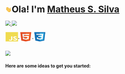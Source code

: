 <h1> <img src="https://raw.githubusercontent.com/ABSphreak/ABSphreak/master/gifs/Hi.gif" width="20px">Ola! I'm <a href="https://github.com/slvsccp">Matheus S. Silva</a>
</h1>

 <!--
  <img src="https://komarev.com/ghpvc/?username=slvsccp&color=green" alt="slvsccp" /> -->

<div>
  <a href="https://github.com/slvsccp">
  <img height="180em" src="https://github-readme-stats.vercel.app/api?username=slvsccp&show_icons=true&theme=dracula&include_all_commits=true&count_private=true"/>
  <img height="180em" src="https://github-readme-stats.vercel.app/api/top-langs/?username=slvsccp&layout=compact&langs_count=7&theme=dracula"/>
</div>


<!--
#### 📬 Find me at
[![Linkedin Badge](https://img.shields.io/badge/-LinkedIn-blue?style=flat-square&logo=Linkedin&logoColor=white&link=https://www.linkedin.com/in/matheusperfil/)](https://www.linkedin.com/in/matheusperfil/) 

Here are some ideas to get you started: -->

<div style="display: inline_block"><br>
  <img align="center" alt="slvsccp-Js" height="30" width="40" src="https://raw.githubusercontent.com/devicons/devicon/master/icons/javascript/javascript-plain.svg">
  <img align="center" alt="slvsccp-HTML" height="30" width="40" src="https://raw.githubusercontent.com/devicons/devicon/master/icons/html5/html5-original.svg">
  <img align="center" alt="slvsccp-CSS" height="30" width="40" src="https://raw.githubusercontent.com/devicons/devicon/master/icons/css3/css3-original.svg">
</div>
  
  ##
  
<div>
  <a href="https://www.linkedin.com/in/matheusperfil/" target="_blank"><img src="https://img.shields.io/badge/-LinkedIn-%230077B5?style=for-the-badge&logo=linkedin&logoColor=white" target="_blank"></a> 
</div>
  
  
<h4>Here are some ideas to get you started:</h4>
